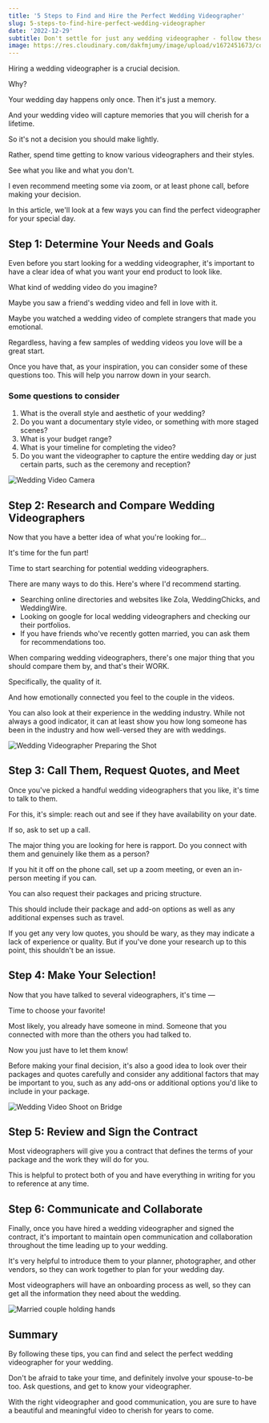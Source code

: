 ```yaml
---
title: '5 Steps to Find and Hire the Perfect Wedding Videographer'
slug: 5-steps-to-find-hire-perfect-wedding-videographer
date: '2022-12-29'
subtitle: Don't settle for just any wedding videographer - follow these 5 steps to find the perfect one for your special day. 
image: https://res.cloudinary.com/dakfmjumy/image/upload/v1672451673/content/posts/scott-webb-Wa0tqJ8vvuw-unsplash_1_qsl7jn.jpg
---
```


Hiring a wedding videographer is a crucial decision.

Why?

Your wedding day happens only once. Then it's just a memory.

And your wedding video will capture memories that you will cherish for a lifetime. 

So it's not a decision you should make lightly.

Rather, spend time getting to know various videographers and their styles. 

See what you like and what you don't.

I even recommend meeting some via zoom, or at least phone call, before making your decision.

In this article, we'll look at a few ways you can find the perfect videographer for your special day.

## Step 1: Determine Your Needs and Goals

Even before you start looking for a wedding videographer, it's important to have a clear idea of what you want your end product to look like. 

What kind of wedding video do you imagine?

Maybe you saw a friend's wedding video and fell in love with it.

Maybe you watched a wedding video of complete strangers that made you emotional.

Regardless, having a few samples of wedding videos you love will be a great start.

Once you have that, as your inspiration, you can consider some of these questions too. This will help you narrow down in your search.

### Some questions to consider

1. What is the overall style and aesthetic of your wedding?
2. Do you want a documentary style video, or something with more staged scenes?
3. What is your budget range?
4. What is your timeline for completing the video?
5. Do you want the videographer to capture the entire wedding day or just certain parts, such as the ceremony and reception?

![Wedding Video Camera](https://res.cloudinary.com/dakfmjumy/image/upload/v1672451673/content/posts/fahrad-norouzi-Dm_XEb4a-Bw-unsplash_1_vkfviz.jpg)

## Step 2: Research and Compare Wedding Videographers

Now that you have a better idea of what you're looking for...

It's time for the fun part!

Time to start searching for potential wedding videographers. 

There are many ways to do this. Here's where I'd recommend starting.

- Searching online directories and websites like Zola, WeddingChicks, and WeddingWire.
- Looking on google for local wedding videographers and checking our their portfolios.
- If you have friends who've recently gotten married, you can ask them for recommendations too.

When comparing wedding videographers, there's one major thing that you should compare them by, and that's their WORK.

Specifically, the quality of it.

And how emotionally connected you feel to the couple in the videos.

You can also look at their experience in the wedding industry. While not always a good indicator, it can at least show you how long someone has been in the industry and how well-versed they are with weddings.

![Wedding Videographer Preparing the Shot](https://res.cloudinary.com/dakfmjumy/image/upload/v1672451673/content/posts/leo-foureaux-OrUUfRE9_J8-unsplash_1_xfg9v9.jpg)

## Step 3: Call Them, Request Quotes, and Meet

Once you've picked a handful wedding videographers that you like, it's time to talk to them. 

For this, it's simple: reach out and see if they have availability on your date.

If so, ask to set up a call.

The major thing you are looking for here is rapport. Do you connect with them and genuinely like them as a person?

If you hit it off on the phone call, set up a zoom meeting, or even an in-person meeting if you can.

You can also request their packages and pricing structure.

This should include their package and add-on options as well as any additional expenses such as travel.

If you get any very low quotes, you should be wary, as they may indicate a lack of experience or quality. But if you've done your research up to this point, this shouldn't be an issue.

## Step 4: Make Your Selection!

Now that you have talked to several videographers, it's time —

Time to choose your favorite!


Most likely, you already have someone in mind. Someone that you connected with more than the others you had talked to.

Now you just have to let them know!

Before making your final decision, it's also a good idea to look over their packages and quotes carefully and consider any additional factors that may be important to you, such as any add-ons or additional options you'd like to include in your package.

![Wedding Video Shoot on Bridge](https://res.cloudinary.com/dakfmjumy/image/upload/v1672451673/content/posts/scott-webb-Wa0tqJ8vvuw-unsplash_1_qsl7jn.jpg)

## Step 5: Review and Sign the Contract

Most videographers will give you a contract that defines the terms of your package and the work they will do for you.

This is helpful to protect both of you and have everything in writing for you to reference at any time.

## Step 6: Communicate and Collaborate

Finally, once you have hired a wedding videographer and signed the contract, it's important to maintain open communication and collaboration throughout the time leading up to your wedding. 

It's very helpful to introduce them to your planner, photographer, and other vendors, so they can work together to plan for your wedding day.

Most videographers will have an onboarding process as well, so they can get all the information they need about the wedding.

![Married couple holding hands](https://res.cloudinary.com/dakfmjumy/image/upload/v1672451673/content/posts/wu-jianxiong-4TET084JWaA-unsplash_1_n0yu4o.jpg)

## Summary

By following these tips, you can find and select the perfect wedding videographer for your wedding.

Don't be afraid to take your time, and definitely involve your spouse-to-be too. Ask questions, and get to know your videographer. 

With the right videographer and good communication, you are sure to have a beautiful and meaningful video to cherish for years to come.


